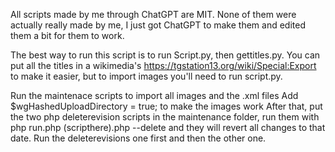 All scripts made by me through ChatGPT are MIT. None of them were actually really made by me, I just got ChatGPT to make them and edited them a bit for them to work.

The best way to run this script is to run Script.py, then gettitles.py. You can put all the titles in a wikimedia's https://tgstation13.org/wiki/Special:Export to make it easier, but to import images you'll need to run script.py.

Run the maintenace scripts to import all images and the .xml files
Add $wgHashedUploadDirectory = true; to make the images work
After that, put the two php deleterevision scripts in the maintenance folder, run them with php run.php (scripthere).php --delete and they will revert all changes to that date. Run the deleterevisions one first and then the other one.
